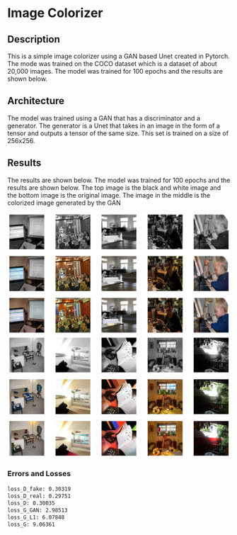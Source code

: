 # Image Colorizer

## Description
This is a simple image colorizer using a GAN based Unet created in Pytorch. The mode was trained on the COCO dataset 
which is a dataset of about 20,000 images. The model was trained for 100 epochs and the results are shown below.
 
## Architecture

The model was trained using a GAN that has a discriminator and a generator. The generator is a Unet that takes in an 
image in the form of a tensor and outputs a tensor of the same size. This set is trained on a size of 256x256. 

## Results

The results are shown below. The model was trained for 100 epochs and the results are shown below. The top image is 
the black and white image and the bottom image is the original image. The image in the middle is the colorized image 
generated by the GAN

![Result Image 1](__results___14_530.png)
![Result Image 2](__results___14_532.png)

### Errors and Losses
```
loss_D_fake: 0.30319
loss_D_real: 0.29751
loss_D: 0.30035
loss_G_GAN: 2.98513
loss_G_L1: 6.07848
loss_G: 9.06361
```